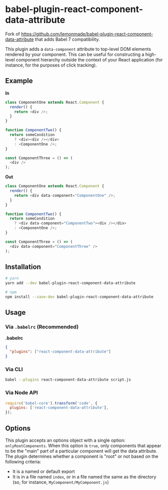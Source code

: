 # babel-plugin-react-component-data-attribute

Fork of https://github.com/lemonmade/babel-plugin-react-component-data-attribute
that adds Babel 7 compatibility.

This plugin adds a `data-component` attribute to top-level DOM elements rendered by your component. This can be useful for constructing a high-level component hierarchy outside the context of your React application (for instance, for the purposes of click tracking).

## Example

**In**

```js
class ComponentOne extends React.Component {
  render() {
    return <div />;
  }
}

function ComponentTwo() {
  return someCondition
    ? <div><div /></div>
    : <ComponentOne />;
}

const ComponentThree = () => (
  <div />
);
```

**Out**

```js
class ComponentOne extends React.Component {
  render() {
    return <div data-component="ComponentOne" />;
  }
}

function ComponentTwo() {
  return someCondition
    ? <div data-component="ComponentTwo"><div /></div>
    : <ComponentOne />;
}

const ComponentThree = () => (
  <div data-component="ComponentThree" />
);
```

## Installation

```sh
# yarn
yarn add --dev babel-plugin-react-component-data-attribute

# npm
npm install --save-dev babel-plugin-react-component-data-attribute
```

## Usage

### Via `.babelrc` (Recommended)

**.babelrc**

```json
{
  "plugins": ["react-component-data-attribute"]
}
```

### Via CLI

```sh
babel --plugins react-component-data-attribute script.js
```

### Via Node API

```js
require('babel-core').transform('code', {
  plugins: ['react-component-data-attribute'],
});
```

## Options

This plugin accepts an options object with a single option: `onlyRootComponents`. When this option is `true`, only components that appear to be the "main" part of a particular component will get the data attribute. The plugin determines whether a component is "root" or not based on the following criteria:

* It is a named or default export
* It is in a file named `index`, or in a file named the same as the directory (so, for instance, `MyComponent/MyComponent.js`)

